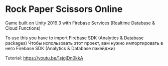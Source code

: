 # Rock Paper Scissors Online

Game built on Unity 2019.3 with Firebase Services (Realtime Database & Cloud Functions)

To use this you have to import Firebase SDK (Analytics & Database packages)  Чтобы использовать этот проект, вам нужно импортировать в него Firebase SDK (Analytics & Database пэкейджи)

Tutorial: https://youtu.be/1sjgiDn0kkA
